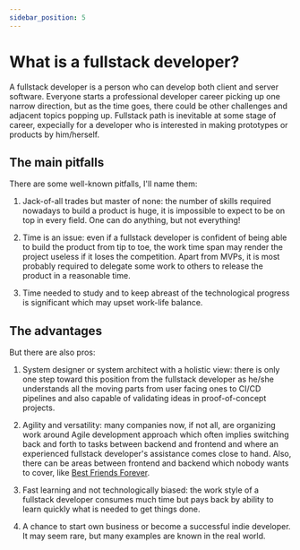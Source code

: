 ```yaml
---
sidebar_position: 5
---
```


# What is a fullstack developer?

A fullstack developer is a person who can develop both client and server software. Everyone starts a professional developer career picking up one narrow direction, but as the time goes, there could be other challenges and adjacent topics popping up. Fullstack path is inevitable at some stage of career, expecially for a developer who is interested in making prototypes or products by him/herself.

## The main pitfalls

There are some well-known pitfalls, I'll name them:

1. Jack-of-all trades but master of none: the number of skills required nowadays to build a product is huge, it is impossible to expect to be on top in every field. One can do anything, but not everything!

2. Time is an issue: even if a fullstack developer is confident of being able to build the product from tip to toe, the work time span may render the project useless if it loses the competition. Apart from MVPs, it is most probably required to delegate some work to others to release the product in a reasonable time.

3. Time needed to study and to keep abreast of the technological progress is significant which may upset work-life balance.


## The advantages

But there are also pros:

1. System designer or system architect with a holistic view: there is only one step toward this position from the fullstack developer as he/she understands all the moving parts from user facing ones to CI/CD pipelines and also capable of validating ideas in proof-of-concept projects.

2. Agility and versatility: many companies now, if not all, are organizing work around Agile development approach which often implies switching back and forth to tasks between backend and frontend and where an experienced fullstack developer's assistance comes close to hand. Also, there can be areas between frontend and backend which nobody wants to cover, like [Best Friends Forever](https://bff-patterns.com/).

3. Fast learning and not technologically biased: the work style of a fullstack developer consumes much time but pays back by ability to learn quickly what is needed to get things done.

4. A chance to start own business or become a successful indie developer. It may seem rare, but  many examples are known in the real world.


